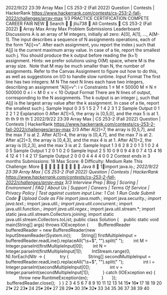 2022/9/22 23:39 Array Max | CS 253-2 (Fall 2022) Question | Contests | HackerRank
https://www.hackerrank.com/contests/cs-253-2-fall-2022/challenges/array-max 1/3
PRACTICE CERTIFICATION COMPETE
CAREER
FAIR
NEW
 Search  
jliu738

All Contests  CS 253-2 (Fall 2022)  Array Max
Array Max
Problem Submissions Leaderboard Discussions
A is an array of M integers, initially all zero: A[0], A[1], ..., A[M-1]. The input describes a sequence of N assignments operations, each
of the form "A[i]=v". After each assignment, you report the index j such that A[j] is the current maximum array value. In case of a tie,
report the smallest such j.
You should produce the k output before reading the (k+1) assignment.
Hints: we prefer solutions using O(M) space, where M is the array size.  Note that M may be much smaller than N, the number of
assignments. Refer to the Canvas Assignment to figure out how to do this, as well as suggestions on I/O to handle slow runtime.
Input Format
The first line has two integers:
M N
The next N lines each have two integers, describing an assignment "A[i]=v":
i v
Constraints
1 ≤ M ≤ 50000
M ≤ N ≤ 500000
0 ≤ i < M
0 ≤ v < 10
Output Format
There are N lines of output, corresponding to the N assignments. The k output is an integer j, such that A[j] is the largest array
value after the k assignment. In case of a tie, report the smallest such j.
Sample Input 0
3 5
1 5
2 7
1 4
2 3
1 2
Sample Output 0
1
2
2
1
2
Explanation 0
After A[1]=5, the array is [0,5,0], and the max 5 is at 1.
th th
9
th
th

2022/9/22 23:39 Array Max | CS 253-2 (Fall 2022) Question | Contests | HackerRank
https://www.hackerrank.com/contests/cs-253-2-fall-2022/challenges/array-max 2/3
After A[2]=7, the array is [0,5,7], and the max 7 is at 2.
After A[1]=4, the array is [0,4,7], and the max 7 is at 2.
After a[2]=3, the array is [0,4,3], and the max 4 is at 1.
After A[1]=2, the array is [0,2,3], and the max 3 is at 2.
Sample Input 1
3 6
2 8
2 0
1 3
1 0
2 4
0 5
Sample Output 1
2
0
1
0
2
0
Sample Input 2
5 10
0 9
0 9
4 8
0 7
4 13
4 16
4 12
4 1
1 4
2 17
Sample Output 2
0
0
0
4
4
4
4
0
0
2
Contest ends in 3 months
Submissions: 18
Max Score: 8
Difficulty: Medium
Rate This Challenge:
More
  
    
 ⚙ Java 8 
1▾import java.io.*;
2022/9/22 23:39 Array Max | CS 253-2 (Fall 2022) Question | Contests | HackerRank
https://www.hackerrank.com/contests/cs-253-2-fall-2022/challenges/array-max 3/3
Interview Prep | Blog | Scoring | Environment | FAQ | About Us | Support | Careers | Terms Of Service | Privacy Policy |
Test against custom input
Line: 1 Col: 1
Run Code Submit Code  Upload Code as File
import java.math.*;
import java.security.*;
import java.text.*;
import java.util.*;
import java.util.concurrent.*;
import java.util.function.*;
import java.util.regex.*;
import java.util.stream.*;
import static java.util.stream.Collectors.joining;
import static java.util.stream.Collectors.toList;
public class Solution {
    public static void main(String[] args) throws IOException {
        BufferedReader bufferedReader = new BufferedReader(new InputStreamReader(System.in));
        String[] firstMultipleInput = bufferedReader.readLine().replaceAll("\\s+$", "").split("
");
        int M = Integer.parseInt(firstMultipleInput[0]);
        int N = Integer.parseInt(firstMultipleInput[1]);
        IntStream.range(0, N).forEach(NItr -> {
            try {
                String[] secondMultipleInput = bufferedReader.readLine().replaceAll("\\s+$",
"").split(" ");
                int i = Integer.parseInt(secondMultipleInput[0]);
                int v = Integer.parseInt(secondMultipleInput[1]);
           } catch (IOException ex) {
                throw new RuntimeException(ex);
           }
       });
        bufferedReader.close();
   }
}
2
3
4
5
6
7
8
9
10
11
12
13
14
15▾
16▾
17
18
19
20
21▾
22
23▾
24
25▾
26▾
27
28
29▾
30
31▾
32▾
33
34
35
36
37
38
39
40